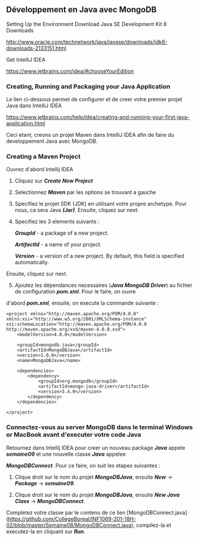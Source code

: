 ## Développement en Java avec MongoDB ##

Setting Up the Environment
Download Java SE Development Kit 8 Downloads

http://www.oracle.com/technetwork/java/javase/downloads/jdk8-downloads-2133151.html

Get IntelliJ IDEA

https://www.jetbrains.com/idea/#chooseYourEdition


### Creating, Running and Packaging your Java Application ###

Le lien ci-dessous permet de configurer et de creer votre premier projet Java dans IntelliJ IDEA

https://www.jetbrains.com/help/idea/creating-and-running-your-first-java-application.html


Ceci etant, creons un projet Maven dans IntelliJ IDEA afin de faire du developpement Java avec MongoDB.

### Creating a Maven Project ###

Ouvrez d'abord Intellij IDEA 

1. Cliquez sur ***Create New Project*** 

2. Selectionnez ***Maven*** par les options se trouvant a gauche 

3. Specifiez le projet SDK (JDK) en utilisant votre propre archetype. Pour nous, ca sera Java ***(Jar)***. Ensuite, cliquez sur next.

4. Specifiez les 3 elements suivants :

   ***GroupId*** - a package of a new project.

   ***ArtifactId*** - a name of your project.

   ***Version*** - a version of a new project. By default, this field is specified automatically.

Ensuite, cliquez sur next.

5. Ajoutez les dépendances necessaires (***Java MongoDB Driver***) au fichier de configuration ***pom.xml***. Pour le faire, on ouvre

d'abord ***pom.xml***, ensuite, on execute la commande suivante : 

```
<project xmlns="http://maven.apache.org/POM/4.0.0" 
xmlns:xsi="http://www.w3.org/2001/XMLSchema-instance" 
xsi:schemaLocation="http://maven.apache.org/POM/4.0.0 http://maven.apache.org/xsd/maven-4.0.0.xsd">
	<modelVersion>4.0.0</modelVersion>
	
	<groupId>mongodb.java</groupId>
	<artifactId>MongoDBJava</artifactId>
	<version>1.0.0</version>
	<name>MongoDBJava</name>
	
	<dependencies>
		<dependency>
			<groupId>org.mongodb</groupId>
			<artifactId>mongo-java-driver</artifactId>
			<version>3.4.0</version>
		</dependency>
	</dependencies>
	
</project>
```

 ### Connectez-vous au server MongoDB dans le terminal Windows or MacBook avant d'executer votre code Java ###

Retournez dans Intellij IDEA pour creer un nouveau package ***Java*** appele ***semaine09*** et une nouvelle classe ***Java*** appelee 

***MongoDBConnect***. Pour ce faire, on suit les etapes suivantes :

1. Clique droit sur le nom du projet ***MongoDBJava***, ensuite ***New*** -> ***Package*** -> ***semaine09***.

2. Clique droit sur le nom du projet ***MongoDBJava***, ensuite ***New Java Class*** -> ***MongoDBConnect***.

Completez votre classe par le contenu de ce lien [MongoDBConnect.java] (https://github.com/CollegeBoreal/INF1069-201-18H-02/blob/master/Semaine08/MongoDBConnect.java), compilez-la et executez-la en cliquant sur ***Run***.
